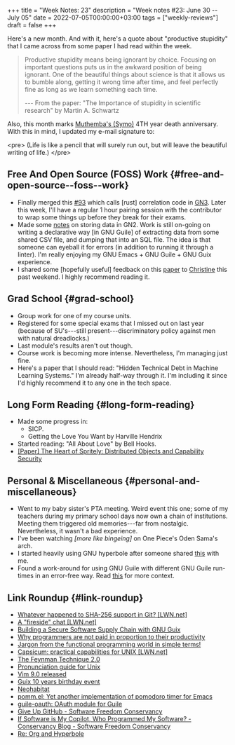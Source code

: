 +++
title = "Week Notes: 23"
description = "Week notes #23: June 30 -- July 05"
date = 2022-07-05T00:00:00+03:00
tags = ["weekly-reviews"]
draft = false
+++

Here's a new month.
And with it, here's a quote about "productive stupidity" that I came across from some paper I had read within the week.

> Productive stupidity means being ignorant by choice.
> Focusing on important questions puts us in the awkward position of being ignorant.
> One of the beautiful things about science is that it allows us to bumble along, getting it wrong time after time, and feel perfectly fine as long as we learn something each time.
>
> --- From the paper: "The Importance of stupidity in scientific research" by Martin A. Schwartz

Also, this month marks [Muthemba's (Symo)](https://symonmuthemba.github.io/symonmk.com/index.html) 4TH year death anniversary.
With this in mind, I updated my e-mail signature to:

&lt;pre&gt;
(Life is like a pencil that will surely run out,
    but will leave the beautiful writing of life.)
&lt;/pre&gt;


## Free And Open Source (FOSS) Work {#free-and-open-source--foss--work}

-   Finally merged this [#93](https://github.com/genenetwork/genenetwork3/pull/93) which calls [rust] correlation code in [GN3](https://github.com/genenetwork/genenetwork3).
    Later this week, I'll have a regular 1 hour pairing session with the contributor to wrap some things up before they break for their exams.
-   Made some [notes](https://github.com/genenetwork/gn-gemtext-threads/commit/e467f17e634b58ae13e90558c7d1c827336f1a97) on storing data in GN2.
    Work is still on-going on writing a declarative way [in GNU Guile] of extracting data from some shared CSV file, and dumping that into an SQL file.
    The idea is that someone can eyeball it for errors (in addition to running it through a linter).
    I'm really enjoying my GNU Emacs + GNU Guile + GNU Guix experience.
-   I shared some [hopefully useful] feedback on this [paper](https://spritely.institute/static/papers/spritely-core.html) to [Christine](https://twitter.com/dustyweb) this past weekend.
    I highly recommend reading it.


## Grad School {#grad-school}

-   Group work for one of my course units.
-   Registered for some special exams that I missed out on last year (because of SU's---still present---discriminatory policy against men with natural dreadlocks.)
-   Last module's results aren't out though.
-   Course work is becoming more intense.
    Nevertheless, I'm managing just fine.
-   Here's a paper that I should read: "Hidden Technical Debt in Machine Learning Systems."
    I'm already half-way through it.
    I'm including it since I'd highly recommend it to any one in the tech space.


## Long Form Reading {#long-form-reading}

-   Made some progress in:
    -   SICP.
    -   Getting the Love You Want by Harville Hendrix
-   Started reading: "All About Love" by Bell Hooks.
-   [[Paper] The Heart of Spritely: Distributed Objects and Capability Security](https://spritely.institute/static/papers/spritely-core.html)


## Personal &amp; Miscellaneous {#personal-and-miscellaneous}

-   Went to my baby sister's PTA meeting.
    Weird event this one; some of my teachers during my primary school days now own a chain of institutions.
    Meeting them triggered old memories---far from nostalgic.
    Nevertheless, it wasn't a bad experience.
-   I've been watching _[more like bingeing]_ on One Piece's Oden Sama's arch.
-   I started heavily using GNU hyperbole after someone shared [this](https://list.orgmode.org/87pmj2ykwb.fsf@posteo.net/) with me.
-   Found a work-around for using GNU Guile with different GNU Guile run-times in an error-free way.
    Read [this](https://lists.gnu.org/archive/html/guile-user/2022-07/msg00020.html) for more context.


## Link Roundup {#link-roundup}

-   [Whatever happened to SHA-256 support in Git? [LWN.net]​](https://lwn.net/Articles/898522/)
-   [A "fireside" chat [LWN.net]​](https://lwn.net/Articles/899182/)
-   [Building a Secure Software Supply Chain with GNU Guix](https://programming-journal.org/2023/7/1/)
-   [Why programmers are not paid in proportion to their productivity](https://www.johndcook.com/blog/2009/12/23/why-programmers-are-not-paid-in-proportion-to-their-productivity/)
-   [Jargon from the functional programming world in simple terms!](https://github.com/hemanth/functional-programming-jargon)
-   [Capsicum: practical capabilities for UNIX [LWN.net]​](https://lwn.net/Articles/482858/)
-   [The Feynman Technique 2.0](https://www.inerize.com/the-feynman-technique-2-0/)
-   [Pronunciation guide for Unix](https://ss64.com/bash/syntax-pronounce.html)
-   [Vim 9.0 released](https://www.vim.org/vim90.php)
-   [Guix 10 years birthday event](https://framadate.org/J6ho6nHqar5nXhLO)
-   [Neohabitat](https://frandallfarmer.github.io/neohabitat-doc/docs/)
-   [pomm.el: Yet another implementation of pomodoro timer for Emacs](https://github.com/SqrtMinusOne/pomm.el)
-   [guile-oauth: OAuth module for Guile](https://github.com/aconchillo/guile-oauth/)
-   [Give Up GitHub - Software Freedom Conservancy](https://sfconservancy.org/GiveUpGitHub/)
-   [If Software is My Copilot, Who Programmed My Software? - Conservancy Blog - Software Freedom Conservancy](https://sfconservancy.org/blog/2022/feb/03/github-copilot-copyleft-gpl/)
-   [Re: Org and Hyperbole](https://list.orgmode.org/87pmj2ykwb.fsf@posteo.net/)
